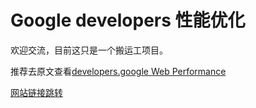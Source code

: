 # Google developers 性能优化

欢迎交流，目前这只是一个搬运工项目。

推荐去原文查看[developers.google Web Performance](https://developers.google.com/web/fundamentals/performance/why-performance-matters?hl=zh-cn)

[网站链接跳转](https://developers.didiheng.com/)
